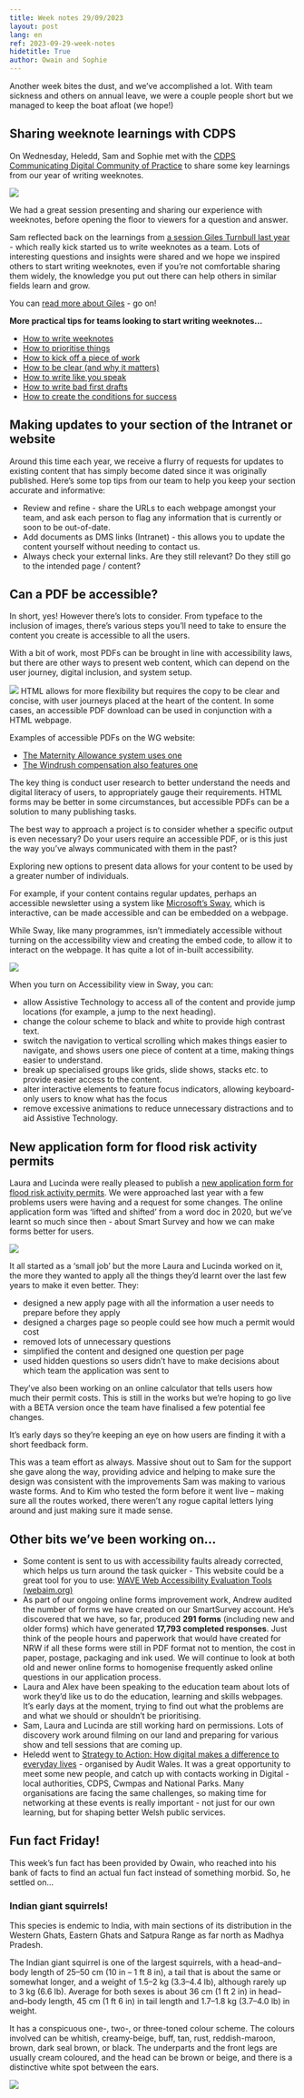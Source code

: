 ```yaml
---
title: Week notes 29/09/2023
layout: post
lang: en
ref: 2023-09-29-week-notes
hidetitle: True
author: Owain and Sophie
---
```


Another week bites the dust, and we’ve accomplished a lot. With team sickness and others on annual leave, we were a couple people short but we managed to keep the boat afloat (we hope!)
## Sharing weeknote learnings with CDPS 
On Wednesday, Heledd, Sam and Sophie met with the [CDPS Communicating Digital Community of Practice](https://digitalpublicservices.gov.wales/courses-and-events/communities-practice) to share some key learnings from our year of writing weeknotes.

![](https://github.com/nrw-digital/week-notes/blob/a8edb7c3bb2e4e16194d1c7d0ad0276bd477a730/images/Screenshot%20from%20call.png?raw=true)

We had a great session presenting and sharing our experience with weeknotes, before opening the floor to viewers for a question and answer. 

Sam reflected back on the learnings from [a session Giles Turnbull last year](https://nrw-digital.github.io/week-notes/en/updates/2022/12/17/week-notes.html) - which really kick started us to write weeknotes as a team. 
Lots of interesting questions and insights were shared and we hope we inspired others to start writing weeknotes, even if you’re not comfortable sharing them widely, the knowledge you put out there can help others in similar fields learn and grow.

You can [read more about Giles](https://gilest.org/) - go on!

**More practical tips for teams looking to start writing weeknotes…**

+ [How to write weeknotes](https://wow.how/to-/write-weeknotes)
+ [How to prioritise things](https://wow.how/to-/prioritise-things)
+ [How to kick off a piece of work](https://wow.how/to-/kick-off-a-piece-of-work)
+ [How to be clear (and why it matters)](https://wow.how/to-/be-clear-and-why-it-matters)
+ [How to write like you speak](https://wow.how/to-/how-to-write-like-you-speak)
+ [How to write bad first drafts](https://wow.how/to-/write-bad-first-drafts)
+ [How to create the conditions for success](https://wow.how/to-/create-the-conditions-for-success)

## Making updates to your section of the Intranet or website

Around this time each year, we receive a flurry of requests for updates to existing content that has simply become dated since it was originally published. 
Here’s some top tips from our team to help you keep your section accurate and informative:
+ Review and refine - share the URLs to each webpage amongst your team, and ask each person to flag any information that is currently or soon to be out-of-date.
+ Add documents as DMS links (Intranet) - this allows you to update the content yourself without needing to contact us.
+ Always check your external links. Are they still relevant? Do they still go to the intended page / content?

## Can a PDF be accessible? 

In short, yes! However there’s lots to consider. From typeface to the inclusion of images, there’s various steps you’ll need to take to ensure the content you create is accessible to all the users.

With a bit of work, most PDFs can be brought in line with accessibility laws, but there are other ways to present web content, which can depend on the user journey, digital inclusion, and system setup. 


![](https://github.com/nrw-digital/week-notes/blob/a8edb7c3bb2e4e16194d1c7d0ad0276bd477a730/images/HTML%20vs%20PDFs%20image.png?raw=true)
HTML allows for more flexibility but requires the copy to be clear and concise, with user journeys placed at the heart of the content. In some cases, an accessible PDF download can be used in conjunction with a HTML webpage.

Examples of accessible PDFs on the WG website: 

+ [The Maternity Allowance system uses one](https://www.gov.uk/government/publications/maternity-allowance-claim-form )
+ [The Windrush compensation also features one](https://www.gov.uk/government/publications/windrush-compensation-scheme-claim-forms-and-guidance)

The key thing is conduct user research to better understand the needs and digital literacy of users, to  appropriately gauge their requirements. HTML forms may be better in some circumstances, but accessible PDFs can be a solution to many publishing tasks.

The best way to approach a project is to consider whether a specific output is even necessary? Do your users require an accessible PDF, or is this just the way you’ve always communicated with them in the past? 

Exploring new options to present data allows for your content to be used by a greater number of individuals.

For example, if your content contains regular updates, perhaps an accessible newsletter using a system like [Microsoft’s Sway](https://sway.office.com/), which is interactive, can be made accessible and can be embedded on a webpage. 

While Sway, like many programmes, isn’t immediately accessible without turning on the accessibility view and creating the embed code, to allow it to interact on the webpage. It has quite a lot of in-built accessibility. 

![](https://github.com/nrw-digital/week-notes/blob/a8edb7c3bb2e4e16194d1c7d0ad0276bd477a730/images/Sway%20image.png?raw=true)

When you turn on Accessibility view in Sway, you can:

+ allow Assistive Technology to access all of the content and provide jump locations (for example, a jump to the next heading).
+ change the colour scheme to black and white to provide high contrast text.
+ switch the navigation to vertical scrolling which makes things easier to navigate, and shows users one piece of content at a time, making things easier to understand.
+ break up specialised groups like grids, slide shows, stacks etc. to provide easier access to the content.
+ alter interactive elements to feature focus indicators, allowing keyboard-only users to know what has the focus
+ remove excessive animations to reduce unnecessary distractions and to aid Assistive Technology.

## New application form for flood risk activity permits

Laura and Lucinda were really pleased to publish a [new application form for flood risk activity permits](https://naturalresources.wales/permits-and-permissions/flood-risk-activity-permits/apply-for-a-flood-risk-activity-permit/?lang=en). We were approached last year with a few problems users were having and a request for some changes. The online application form was ‘lifted and shifted’ from a word doc in 2020, but we’ve learnt so much since then - about Smart Survey and how we can make forms better for users. 

![](https://github.com/nrw-digital/week-notes/blob/a8edb7c3bb2e4e16194d1c7d0ad0276bd477a730/images/Permit%20screenshot%20image.png?raw=true)

It all started as a ‘small job’ but the more Laura and Lucinda worked on it, the more they wanted to apply all the things they’d learnt over the last few years to make it even better. They:

+ designed a new apply page with all the information a user needs to prepare before they apply
+ designed a charges page so people could see how much a permit would cost
+ removed lots of unnecessary questions
+ simplified the content and designed one question per page
+ used hidden questions so users didn’t have to make decisions about which team the application was sent to 

They’ve also been working on an online calculator that tells users how much their permit costs. This is still in the works but we’re hoping to go live with a BETA version once the team have finalised a few potential fee changes. 

It’s early days so they’re keeping an eye on how users are finding it with a short feedback form. 

This was a team effort as always. Massive shout out to Sam for the support she gave along the way, providing advice and helping to make sure the design was consistent with the improvements Sam was making to various waste forms. And to Kim who tested the form before it went live – making sure all the routes worked, there weren’t any rogue capital letters lying around and just making sure it made sense.

## Other bits we’ve been working on…
+ Some content is sent to us with accessibility faults already corrected, which helps us turn around the task quicker - This website could be a great tool for you to use: [WAVE Web Accessibility Evaluation Tools (webaim.org)](https://wave.webaim.org/)
+ As part of our ongoing online forms improvement work, Andrew audited the number of forms we have created on our SmartSurvey account. He’s discovered that we have, so far, produced **291 forms** (including new and older forms) which have generated **17,793 completed responses**. Just think of the people hours and paperwork that would have created for NRW if all these forms were still in PDF format not to mention, the cost in paper, postage, packaging and ink used. We will continue to look at both old and newer online forms to homogenise frequently asked online questions in our application process.
+ Laura and Alex have been speaking to the education team about lots of work they’d like us to do the education, learning and skills webpages. It’s early days at the moment, trying to find out what the problems are and what we should or shouldn’t be prioritising. 
+ Sam, Laura and Lucinda are still working hard on permissions. Lots of discovery work around filming on our land and preparing for various show and tell sessions that are coming up.
+ Heledd went to [Strategy to Action: How digital makes a difference to everyday lives](https://www.wao.gov.uk/events/strategy-action-how-digital-makes-difference-everyday-lives-llandudno-junction#:~:text=of%20this%20website.-,Strategy%20to%20Action%3A%20How%20digital%20makes%20a,to%20everyday%20lives%20%2D%20Llandudno%20Junction&text=The%20Covid%20pandemic%20has%20demonstrated,the%20challenges%20we%20have%20faced.) - organised by Audit Wales. It was a great opportunity to meet some new people, and catch up with contacts working in Digital - local authorities, CDPS, Cwmpas and National Parks.  Many organisations are facing the same challenges, so making time for networking at these events is really important - not just for our own learning, but for shaping better Welsh public services.

## Fun fact Friday!

This week’s fun fact has been provided by Owain, who reached into his bank of facts to find an actual fun fact instead of something morbid. So, he settled on…

### Indian giant squirrels!

This species is endemic to India, with main sections of its distribution in the Western Ghats, Eastern Ghats and Satpura Range as far north as Madhya Pradesh.

The Indian giant squirrel is one of the largest squirrels, with a head–and–body length of 25–50 cm (10 in – 1 ft 8 in), a tail that is about the same or somewhat longer, and a weight of 1.5–2 kg (3.3–4.4 lb), although rarely up to 3 kg (6.6 lb). Average for both sexes is about 36 cm (1 ft 2 in) in head–and–body length, 45 cm (1 ft 6 in) in tail length and 1.7–1.8 kg (3.7–4.0 lb) in weight.

It has a conspicuous one-, two-, or three-toned colour scheme. The colours involved can be whitish, creamy-beige, buff, tan, rust, reddish-maroon, brown, dark seal brown, or black. The underparts and the front legs are usually cream coloured, and the head can be brown or beige, and there is a distinctive white spot between the ears.

![](https://github.com/nrw-digital/week-notes/blob/a8edb7c3bb2e4e16194d1c7d0ad0276bd477a730/images/multicoloured-squirrel1.jpg?raw=true)
